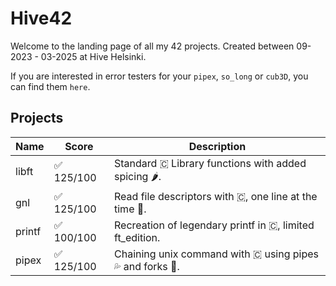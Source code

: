 # Hive42

Welcome to the landing page of all my 42 projects. Created between 09-2023 - 03-2025 at Hive Helsinki.

If you are interested in error testers for your `pipex`, `so_long` or `cub3D`, you can find them `here`.

## Projects

| Name   | Score                  | Description               |
|--------|------------------------|---------------------------|
| libft  | ✅ 125/100             | Standard 🇨 Library functions with added spicing 🌶️.      |
| gnl    | ✅ 125/100             | Read file descriptors with 🇨, one line at the time 📖.   |
| printf | ✅ 100/100             | Recreation of legendary printf in 🇨, limited ft_edition. |
| pipex  | ✅ 125/100             | Chaining unix command with 🇨 using pipes 💦 and forks 🍴.  |
